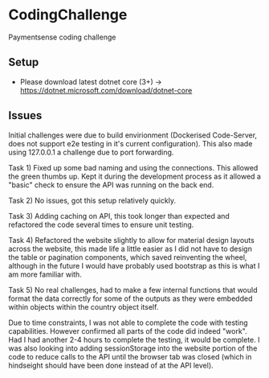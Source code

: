# CodingChallenge
Paymentsense coding challenge

## Setup
* Please download latest dotnet core (3+) -> https://dotnet.microsoft.com/download/dotnet-core

## Issues

Initial challenges were due to build envirionment (Dockerised Code-Server, does not support e2e testing in it's current configuration).
This also made using 127.0.0.1 a challenge due to port forwarding.

Task 1) Fixed up some bad naming and using the connections. This allowed the green thumbs up. Kept it during the development process as it allowed a "basic" check to ensure the API was running on the back end.

Task 2) No issues, got this setup relatively quickly.

Task 3) Adding caching on API, this took longer than expected and refactored the code several times to ensure unit testing.

Task 4) Refactored the website slightly to allow for material design layouts across the website, this made life a little easier as I did not have to design the table or pagination components, which saved reinventing the wheel, although in the future I would have probably used bootstrap as this is what I am more familiar with.

Task 5) No real challenges, had to make a few internal functions that would format the data correctly for some of the outputs as they were embedded within objects within the country object itself.

Due to time constraints, I was not able to complete the code with testing capabilities. However confirmed all parts of the code did indeed "work". Had I had another 2-4 hours to complete the testing, it would be complete. I was also looking into adding sessionStorage into the website portion of the code to reduce calls to the API until the browser tab was closed (which in hindseight should have been done instead of at the API level).